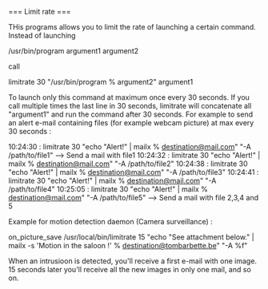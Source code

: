 === Limit rate ===

THis programs allows you to limit the rate of launching a certain command. Instead of launching

/usr/bin/program argument1 argument2

call

limitrate 30 "/usr/bin/program % argument2" argument1

To launch only this command at maximum once every 30 seconds. If you call multiple times the last line in 30 seconds, limitrate will concatenate all "argument1" and run the command after 30 seconds. For example to send an alert e-mail containing files (for example webcam picture) at max every 30 seconds :

10:24:30 : limitrate 30 "echo \"Alert!\" | mailx % destination@mail.com" "-A /path/to/file1"
--> Send a mail with file1
10:24:32 : limitrate 30 "echo \"Alert!\" | mailx % destination@mail.com" "-A /path/to/file2"
10:24:38 : limitrate 30 "echo \"Alert!\" | mailx % destination@mail.com" "-A /path/to/file3"
10:24:41 : limitrate 30 "echo \"Alert!\" | mailx % destination@mail.com" "-A /path/to/file4"
10:25:05 : limitrate 30 "echo \"Alert!\" | mailx % destination@mail.com" "-A /path/to/file5"
--> Send a mail with file 2,3,4 and 5

Example for motion detection daemon (Camera surveillance) : 

on_picture_save /usr/local/bin/limitrate 15 "echo \"See attachment below.\" | mailx -s 'Motion in the saloon !' % destination@tombarbette.be" "-A %f"

When an intrusioon is detected, you'll receive a first e-mail with one image. 15 seconds later you'll receive all the new images in only one mail, and so on.
